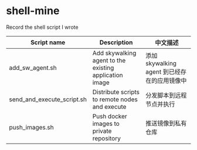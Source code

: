 # shell-mine
Record the shell script I wrote



| Script name                | Description                                            | 中文描述                                     |
| -------------------------- | ------------------------------------------------------ | -------------------------------------------- |
| add_sw_agent.sh            | Add skywalking agent to the existing application image | 添加 skywalking agent 到已经存在的应用镜像中 |
| send_and_execute_script.sh | Distribute scripts to remote nodes and execute         | 分发脚本到远程节点并执行                     |
| push_images.sh             | Push docker images to private repository               | 推送镜像到私有仓库                           |


